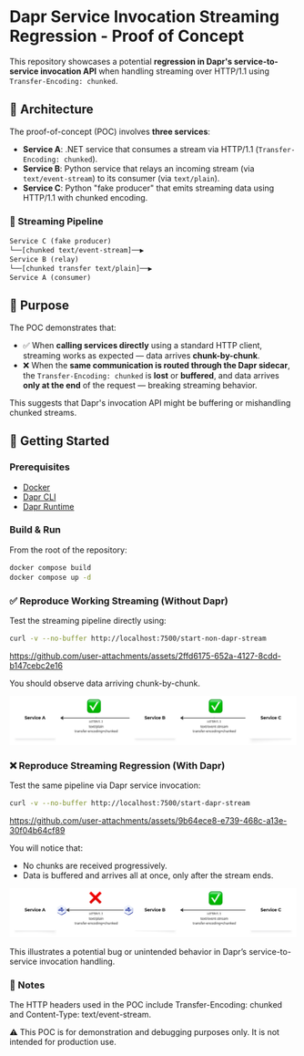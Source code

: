 # Dapr Service Invocation Streaming Regression - Proof of Concept

This repository showcases a potential **regression in Dapr's service-to-service invocation API** when handling streaming over HTTP/1.1 using `Transfer-Encoding: chunked`.

## 🧩 Architecture

The proof-of-concept (POC) involves **three services**:

- **Service A**: .NET service that consumes a stream via HTTP/1.1 (`Transfer-Encoding: chunked`).
- **Service B**: Python service that relays an incoming stream (via `text/event-stream`) to its consumer (via `text/plain`).
- **Service C**: Python "fake producer" that emits streaming data using HTTP/1.1 with chunked encoding.

### 🔁 Streaming Pipeline
```
Service C (fake producer)
└──[chunked text/event-stream]──▶
Service B (relay)
└──[chunked transfer text/plain]──▶
Service A (consumer)
```

## 🎯 Purpose
The POC demonstrates that:

- ✅ When **calling services directly** using a standard HTTP client, streaming works as expected — data arrives **chunk-by-chunk**.
- ❌ When the **same communication is routed through the Dapr sidecar**, the `Transfer-Encoding: chunked` is **lost** or **buffered**, and data arrives **only at the end** of the request — breaking streaming behavior.

This suggests that Dapr's invocation API might be buffering or mishandling chunked streams.

## 🚀 Getting Started

### Prerequisites

- [Docker](https://www.docker.com/)
- [Dapr CLI](https://docs.dapr.io/getting-started/install-dapr-cli/)
- [Dapr Runtime](https://docs.dapr.io/getting-started/install-dapr-selfhost/)

### Build & Run

From the root of the repository:
```bash
docker compose build
docker compose up -d
```

### ✅ Reproduce Working Streaming (Without Dapr)
Test the streaming pipeline directly using:
```bash
curl -v --no-buffer http://localhost:7500/start-non-dapr-stream
```

https://github.com/user-attachments/assets/2ffd6175-652a-4127-8cdd-b147cebc2e16

You should observe data arriving chunk-by-chunk.

![non-dapr-schema.png](images/non-dapr-schema.png)

### ❌ Reproduce Streaming Regression (With Dapr)
Test the same pipeline via Dapr service invocation:

```bash
curl -v --no-buffer http://localhost:7500/start-dapr-stream
```

https://github.com/user-attachments/assets/9b64ece8-e739-468c-a13e-30f04b64cf89

You will notice that:
- No chunks are received progressively.
- Data is buffered and arrives all at once, only after the stream ends.

![dapr-schema.png](images/dapr-schema.png)

This illustrates a potential bug or unintended behavior in Dapr’s service-to-service invocation handling.

### 🧪 Notes
The HTTP headers used in the POC include Transfer-Encoding: chunked and Content-Type: text/event-stream.

⚠️ This POC is for demonstration and debugging purposes only. It is not intended for production use.

